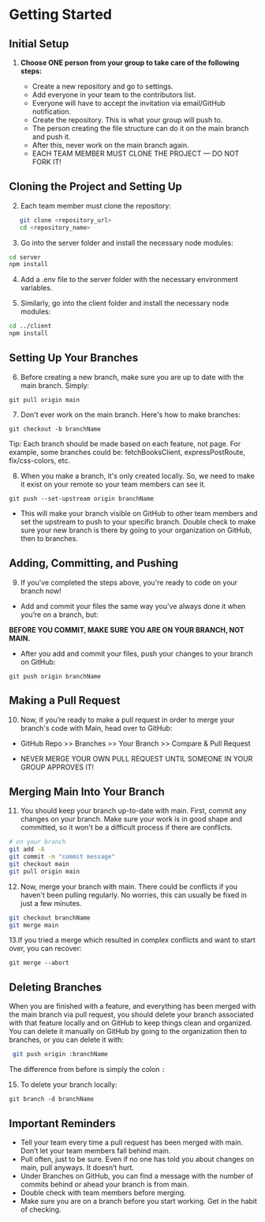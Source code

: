 # Getting Started

## Initial Setup

1. **Choose ONE person from your group to take care of the following steps:**

   - Create a new repository and go to settings.
   - Add everyone in your team to the contributors list.
   - Everyone will have to accept the invitation via email/GitHub notification.
   - Create the repository. This is what your group will push to.
   - The person creating the file structure can do it on the main branch and push it.
   - After this, never work on the main branch again.
   - EACH TEAM MEMBER MUST CLONE THE PROJECT — DO NOT FORK IT!

## Cloning the Project and Setting Up

2. Each team member must clone the repository:

```sh
   git clone <repository_url>
   cd <repository_name>
```

3. Go into the server folder and install the necessary node modules: 

```sh
cd server
npm install
```
4. Add a .env file to the server folder with the necessary environment variables.

5. Similarly, go into the client folder and install the necessary node modules:

```sh
cd ../client
npm install
```

## Setting Up Your Branches

6. Before creating a new branch, make sure you are up to date with the main branch. Simply:

`git pull origin main`

7. Don't ever work on the main branch. Here's how to make branches:

`git checkout -b branchName`

Tip: Each branch should be made based on each feature, not page. For example, some branches could be: fetchBooksClient, expressPostRoute, fix/css-colors, etc.

8. When you make a branch, it's only created locally. So, we need to make it exist on your remote so your team members can see it.

`git push --set-upstream origin branchName`

- This will make your branch visible on GitHub to other team members and set the upstream to push to your specific branch. Double check to make sure your new branch is there by going to your organization on GitHub, then to branches.

## Adding, Committing, and Pushing

9. If you've completed the steps above, you're ready to code on your branch now!

- Add and commit your files the same way you've always done it when you’re on a branch, but:

**BEFORE YOU COMMIT, MAKE SURE YOU ARE ON YOUR BRANCH, NOT MAIN.**

- After you add and commit your files, push your changes to your branch on GitHub:

`git push origin branchName`

## Making a Pull Request
10. Now, if you’re ready to make a pull request in order to merge your branch's code with Main, head over to GitHub:
- GitHub Repo >> Branches >> Your Branch >> Compare & Pull Request

- NEVER MERGE YOUR OWN PULL REQUEST UNTIL SOMEONE IN YOUR GROUP APPROVES IT!

## Merging Main Into Your Branch

11. You should keep your branch up-to-date with main. First, commit any changes on your branch. Make sure your work is in good shape and committed, so it won't be a difficult process if there are conflicts.

```sh
# on your branch
git add -A
git commit -m "commit message"
git checkout main
git pull origin main
```

12. Now, merge your branch with main. There could be conflicts if you haven't been pulling regularly. No worries, this can usually be fixed in just a few minutes.

```sh
git checkout branchName
git merge main
```

13.If you tried a merge which resulted in complex conflicts and want to start over, you can recover:

`git merge --abort`

## Deleting Branches
When you are finished with a feature, and everything has been merged with the main branch via pull request, you should delete your branch associated with that feature locally and on GitHub to keep things clean and organized. You can delete it manually on GitHub by going to the organization then to branches, or you can delete it with:

```sh
 git push origin :branchName
```

The difference from before is simply the colon `:`

15. To delete your branch locally:

`git branch -d branchName`

## Important Reminders
- Tell your team every time a pull request has been merged with main. Don’t let your team members fall behind main.
- Pull often, just to be sure. Even if no one has told you about changes on main, pull anyways. It doesn’t hurt.
- Under Branches on GitHub, you can find a message with the number of commits behind or ahead your branch is from main.
- Double check with team members before merging.
- Make sure you are on a branch before you start working. Get in the habit of checking.
